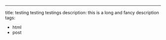 ---
title: testing testing testings
description: this is a long and fancy description
tags:
 - html
 - post